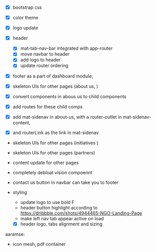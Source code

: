- [x] bootstrap css
- [x] color theme
- [x] logo update
- [x] header

  - [x] mat-tab-nav-bar integrated with app-router
  - [x] move navbar to header
  - [x] add logo to header
  - [x] update router ordering

- [x] footer as a part of dashboard module,

- [x] skeleton UIs for other pages (about us, )

- [x] convert components in abous us to child components
- [x] add routes for these child comps
- [x] add mat-sidenav in about-us,
      with a router-outlet in mat-sidenav-content,
- [x] and routerLink as the link in mat-sidenav

- skeleton UIs for other pages (initiatives )
- skeleton UIs for other pages (partners)

- content update for other pages

- completely debloat vision compoennt
- contact us button in navbar can take you to footer
- styling
  - update logo to use bold F
  - header button highlight according to https://dribbble.com/shots/4944465-NGO-Landing-Page
  - make left nav tab appear active on load
  - [x] header logo, tabs alignment and sizing

aaramse:

- icon mesh, pdf container

